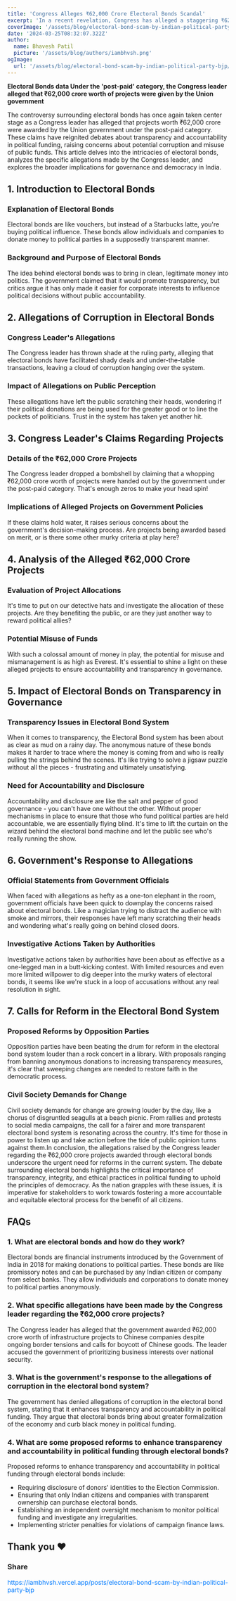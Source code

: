 ```yaml
---
title: 'Congress Alleges ₹62,000 Crore Electoral Bonds Scandal'
excerpt: 'In a recent revelation, Congress has alleged a staggering ₹62,000 crore scandal surrounding electoral bonds, highlighting potential corruption within the political financing system.'
coverImage: '/assets/blog/electoral-bond-scam-by-indian-political-party-bjp/meta-image.png'
date: '2024-03-25T08:32:07.322Z'
author:
  name: Bhavesh Patil
  picture: '/assets/blog/authors/iambhvsh.png'
ogImage:
  url: '/assets/blog/electoral-bond-scam-by-indian-political-party-bjp/meta-image.png'
---
```


**Electoral Bonds data Under the 'post-paid' category, the Congress leader alleged that ₹62,000 crore worth of projects were given by the Union government**

The controversy surrounding electoral bonds has once again taken center stage as a Congress leader has alleged that projects worth ₹62,000 crore were awarded by the Union government under the post-paid category. These claims have reignited debates about transparency and accountability in political funding, raising concerns about potential corruption and misuse of public funds. This article delves into the intricacies of electoral bonds, analyzes the specific allegations made by the Congress leader, and explores the broader implications for governance and democracy in India.

## 1. Introduction to Electoral Bonds
### Explanation of Electoral Bonds
Electoral bonds are like vouchers, but instead of a Starbucks latte, you're buying political influence. These bonds allow individuals and companies to donate money to political parties in a supposedly transparent manner.

### Background and Purpose of Electoral Bonds
The idea behind electoral bonds was to bring in clean, legitimate money into politics. The government claimed that it would promote transparency, but critics argue it has only made it easier for corporate interests to influence political decisions without public accountability.

## 2. Allegations of Corruption in Electoral Bonds
### Congress Leader's Allegations
The Congress leader has thrown shade at the ruling party, alleging that electoral bonds have facilitated shady deals and under-the-table transactions, leaving a cloud of corruption hanging over the system.

### Impact of Allegations on Public Perception
These allegations have left the public scratching their heads, wondering if their political donations are being used for the greater good or to line the pockets of politicians. Trust in the system has taken yet another hit.

## 3. Congress Leader's Claims Regarding Projects
### Details of the ₹62,000 Crore Projects
The Congress leader dropped a bombshell by claiming that a whopping ₹62,000 crore worth of projects were handed out by the government under the post-paid category. That's enough zeros to make your head spin!

### Implications of Alleged Projects on Government Policies
If these claims hold water, it raises serious concerns about the government's decision-making process. Are projects being awarded based on merit, or is there some other murky criteria at play here?

## 4. Analysis of the Alleged ₹62,000 Crore Projects
### Evaluation of Project Allocations
It's time to put on our detective hats and investigate the allocation of these projects. Are they benefiting the public, or are they just another way to reward political allies?

### Potential Misuse of Funds
With such a colossal amount of money in play, the potential for misuse and mismanagement is as high as Everest. It's essential to shine a light on these alleged projects to ensure accountability and transparency in governance.

## 5. Impact of Electoral Bonds on Transparency in Governance
### Transparency Issues in Electoral Bond System
When it comes to transparency, the Electoral Bond system has been about as clear as mud on a rainy day. The anonymous nature of these bonds makes it harder to trace where the money is coming from and who is really pulling the strings behind the scenes. It's like trying to solve a jigsaw puzzle without all the pieces - frustrating and ultimately unsatisfying.

### Need for Accountability and Disclosure
Accountability and disclosure are like the salt and pepper of good governance - you can't have one without the other. Without proper mechanisms in place to ensure that those who fund political parties are held accountable, we are essentially flying blind. It's time to lift the curtain on the wizard behind the electoral bond machine and let the public see who's really running the show.

## 6. Government's Response to Allegations
### Official Statements from Government Officials
When faced with allegations as hefty as a one-ton elephant in the room, government officials have been quick to downplay the concerns raised about electoral bonds. Like a magician trying to distract the audience with smoke and mirrors, their responses have left many scratching their heads and wondering what's really going on behind closed doors.

### Investigative Actions Taken by Authorities
Investigative actions taken by authorities have been about as effective as a one-legged man in a butt-kicking contest. With limited resources and even more limited willpower to dig deeper into the murky waters of electoral bonds, it seems like we're stuck in a loop of accusations without any real resolution in sight.

## 7. Calls for Reform in the Electoral Bond System
### Proposed Reforms by Opposition Parties
Opposition parties have been beating the drum for reform in the electoral bond system louder than a rock concert in a library. With proposals ranging from banning anonymous donations to increasing transparency measures, it's clear that sweeping changes are needed to restore faith in the democratic process.

### Civil Society Demands for Change
Civil society demands for change are growing louder by the day, like a chorus of disgruntled seagulls at a beach picnic. From rallies and protests to social media campaigns, the call for a fairer and more transparent electoral bond system is resonating across the country. It's time for those in power to listen up and take action before the tide of public opinion turns against them.In conclusion, the allegations raised by the Congress leader regarding the ₹62,000 crore projects awarded through electoral bonds underscore the urgent need for reforms in the current system. The debate surrounding electoral bonds highlights the critical importance of transparency, integrity, and ethical practices in political funding to uphold the principles of democracy. As the nation grapples with these issues, it is imperative for stakeholders to work towards fostering a more accountable and equitable electoral process for the benefit of all citizens.

## FAQs
### 1. What are electoral bonds and how do they work?
Electoral bonds are financial instruments introduced by the Government of India in 2018 for making donations to political parties. These bonds are like promissory notes and can be purchased by any Indian citizen or company from select banks. They allow individuals and corporations to donate money to political parties anonymously.

### 2. What specific allegations have been made by the Congress leader regarding the ₹62,000 crore projects?
The Congress leader has alleged that the government awarded ₹62,000 crore worth of infrastructure projects to Chinese companies despite ongoing border tensions and calls for boycott of Chinese goods. The leader accused the government of prioritizing business interests over national security.

### 3. What is the government's response to the allegations of corruption in the electoral bond system?
The government has denied allegations of corruption in the electoral bond system, stating that it enhances transparency and accountability in political funding. They argue that electoral bonds bring about greater formalization of the economy and curb black money in political funding.

### 4. What are some proposed reforms to enhance transparency and accountability in political funding through electoral bonds?
Proposed reforms to enhance transparency and accountability in political funding through electoral bonds include:

- Requiring disclosure of donors' identities to the Election Commission.
- Ensuring that only Indian citizens and companies with transparent ownership can purchase electoral bonds.
- Establishing an independent oversight mechanism to monitor political funding and investigate any irregularities.
- Implementing stricter penalties for violations of campaign finance laws.

## Thank you ❤️
### Share 

<p style="color: #007aff;">https://iambhvsh.vercel.app/posts/electoral-bond-scam-by-indian-political-party-bjp</p>

